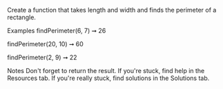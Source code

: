 Create a function that takes length and width and finds the perimeter of a rectangle.

Examples
findPerimeter(6, 7) ➞ 26

findPerimeter(20, 10) ➞ 60

findPerimeter(2, 9) ➞ 22

Notes
Don't forget to return the result.
If you're stuck, find help in the Resources tab.
If you're really stuck, find solutions in the Solutions tab.